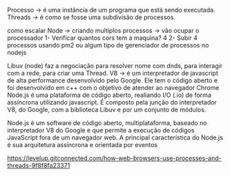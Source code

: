 Processo -> é uma instância de um programa que está sendo executada.
Threads -> é como se fosse uma subdivisão de processos.

como escalar Node -> criando multiplos processos -> vão ocupar o processador
  1- Verificar quantos cors tem a maquina? 4
  2- Subir 4 processos usando pm2 ou algum tipo de gerenciador de processos no nodejs

Libuv (node) faz a negociação para resolver nome com dnds, para interagir com a rede, para criar uma Thread.
V8 -> é um interpretador de javascript de alta performance desenvolvido pelo Google. Ele tem o código aberto e foi desenvolvido em c++ com o objetivo de atender ao navegador Chrome
Node.js é uma plataforma de código aberto, realiando I/O (.io) de forma assíncrona utilizando javascript. É composto pela junção do interpretador V8, do Google, com a biblioteca Libuv e por um conjunto de módulos.


Node.js é um software de código aberto, multiplataforma, baseado no interpretador V8 do Google e que permite a execução de códigos JavaScript fora de um navegador web. A principal característica do Node.js é sua arquitetura assíncrona e orientada por eventos

https://levelup.gitconnected.com/how-web-browsers-use-processes-and-threads-9f8f8fa23371
